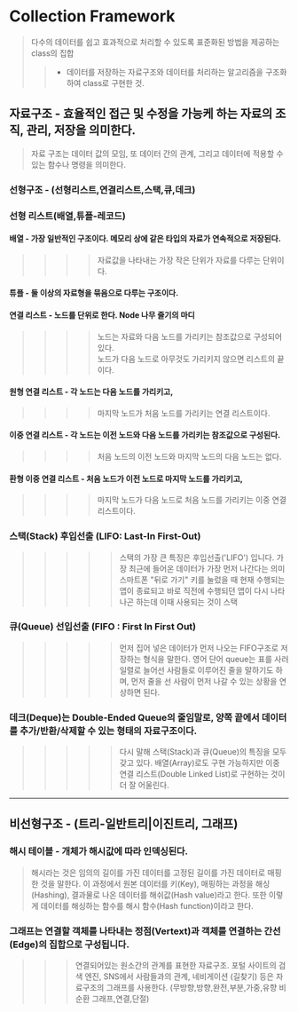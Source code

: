# Collection Framework
> 다수의 데이터를 쉽고 효과적으로 처리할 수 있도록 표준화된 방법을 제공하는 class의 집합
> >  - 데이터를 저장하는 자료구조와 데이터를 처리하는 알고리즘을 구조화하여 class로 구현한 것.

## 자료구조 - 효율적인 접근 및 수정을 가능케 하는 자료의 조직, 관리, 저장을 의미한다. 

>  자료 구조는 데이터 값의 모임, 또 데이터 간의 관계, 그리고 데이터에 적용할 수 있는 함수나 명령을 의미한다. 
		    
### 선형구조 - (선형리스트,연결리스트,스택,큐,데크)

### 선형 리스트(배열,튜플-레코드)

#### 배열 - 가장 일반적인 구조이다. 메모리 상에 같은 타입의 자료가 연속적으로 저장된다.
> > > > 자료값을 나타내는 가장 작은 단위가 자료를 다루는 단위이다. 

#### 튜플 - 둘 이상의 자료형을 묶음으로 다루는 구조이다. 

#### 연결 리스트 - 노드를 단위로 한다. Node 나무 줄기의 마디 <br/>
> > > >    노드는 자료와 다음 노드를 가리키는 참조값으로 구성되어 있다. <br/>
> > > >	   노드가 다음 노드로 아무것도 가리키지 않으면 리스트의 끝이다.

####  원형 연결 리스트 - 각 노드는 다음 노드를 가리키고, 
> > > >  마지막 노드가 처음 노드를 가리키는 연결 리스트이다.

####  이중 연결 리스트 - 각 노드는 이전 노드와 다음 노드를 가리키는 참조값으로 구성된다. 
> > > >  처음 노드의 이전 노드와 마지막 노드의 다음 노드는 없다.

####   환형 이중 연결 리스트 - 처음 노드가 이전 노드로 마지막 노드를 가리키고,
> > > >   마지막 노드가 다음 노드로 처음 노드를 가리키는 이중 연결 리스트이다.

###  스택(Stack) 후입선출 (LIFO: Last-In First-Out)
> > > > > 스택의 가장 큰 특징은 후입선출('LIFO') 입니다. 가장 최근에 들어온 데이터가 가장 먼저 나간다는 의미
> > > > > 스마트폰 "뒤로 가기" 키를 눌렀을 때 현재 수행되는 앱이 종료되고 바로 직전에 수행되던 앱이 다시 나타나곤 하는데 이때 사용되는 것이 스택

### 큐(Queue) 선입선출 (FIFO : First In First Out)
> > > > > 먼저 집어 넣은 데이터가 먼저 나오는 FIFO구조로 저장하는 형식을 말한다. 
> > > > > 영어 단어 queue는 표를 사러 일렬로 늘어선 사람들로 이루어진 줄을 말하기도 하며, 먼저 줄을 선 사람이 먼저 나갈 수 있는 상황을 연상하면 된다.

### 데크(Deque)는 Double-Ended Queue의 줄임말로, 양쪽 끝에서 데이터를 추가/반환/삭제할 수 있는 형태의 자료구조이다.
> > > > > 다시 말해 스택(Stack)과 큐(Queue)의 특징을 모두 갖고 있다.
> > > > > 배열(Array)로도 구현 가능하지만 이중 연결 리스트(Double Linked List)로 구현하는 것이 더 잘 어울린다.

* * *       
	      
## 비선형구조 - (트리-일반트리|이진트리, 그래프)
### 해시 테이블 - 개체가 해시값에 따라 인덱싱된다.
> 해시라는 것은 임의의 길이를 가진 데이터를 고정된 길이를 가진 데이터로 매핑한 것을 말한다.
> 이 과정에서 원본 데이터를 키(Key), 매핑하는 과정을 해싱(Hashing), 결과물로 나온 데이터를 해쉬값(Hash value)라고 한다.
> 또한 이렇게 데이터를 해싱하는 함수를 해시 함수(Hash function)이라고 한다.

### 그래프는 연결할 객체를 나타내는 정점(Vertext)과 객체를 연결하는 간선(Edge)의 집합으로 구성됩니다.
> > > 연결되어있는 원소간의 관계를 표현한 자료구조. 
> > > 포털 사이트의 검색 엔진, SNS에서 사람들과의 관계, 네비게이션 (길찾기) 등은 자료구조의 그래프를 사용한다.
> > > (무방향,방향,완전,부분,가중,유향 비순환 그래프,연결,단절)







